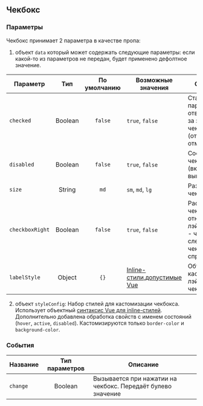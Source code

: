 ## Чекбокс

### Параметры

Чекбокс принимает 2 параметра в качестве пропа:
1. объект `data` который может содержать следующие параметры:
   если какой-то из параметров не передан, будет применено дефолтное значение.

| Параметр        |   Тип   | По умолчанию | Возможные значения                                                                                                                                                                            | Описание                                                                                                                                                                                                                                                                                                                                                                                                                     |
|-----------------|:-------:|:------------:|-----------------------------------------------------------------------------------------------------------------------------------------------------------------------------------------------|------------------------------------------------------------------------------------------------------------------------------------------------------------------------------------------------------------------------------------------------------------------------------------------------------------------------------------------------------------------------------------------------------------------------------|
| `checked`       | Boolean |   `false`    | `true`, `false`                                                                                                                                                                               | Стандартный параметр отвечающий за значение чекбокса (отмечен/ не отмечен)                                                                                                                                                                                                                                                                                                                                                   |
| `disabled`      | Boolean |   `false`    | `true`, `false`                                                                                                                                                                               | Состояние чекбокса (включена/выключена)                                                                                                                                                                                                                                                                                                                                                                                      |
| `size`          | String  |     `md`     | ``sm``, ``md``, ``lg``                                                                                                                                                                        | Размер чекбокса                                                                                                                                                                                                                                                                                                                                                                                                              |
| `checkboxRight` | Boolean |   `false`    | `true`, `false`                                                                                                                                                                               | Расположение чекбокса относительно лэйбла (`false` - чекбокс слева, `true`  - чекбокс справа )                                                                                                                                                                                                                                                                                                                               |
| `labelStyle`    | Object  |     `{}`     | [Inline-стили,допустимые Vue](https://v3.ru.vuejs.org/ru/guide/class-and-style.html#%D1%81%D0%B2%D1%8F%D0%B7%D1%8B%D0%B2%D0%B0%D0%BD%D0%B8%D0%B5-inline-%D1%81%D1%82%D0%B8%D0%BB%D0%B5%D0%B8) | Объект для кастомизации лэйбла чекбокса                                                                                                                                                                                                                                                                                                                                                                                      |


2. объект `styleConfig`:
Набор стилей для кастомизации чекбокса. Использует объектный [синтаксис Vue для inline-стилей](https://v3.ru.vuejs.org/ru/guide/class-and-style.html#%D1%81%D0%B2%D1%8F%D0%B7%D1%8B%D0%B2%D0%B0%D0%BD%D0%B8%D0%B5-inline-%D1%81%D1%82%D0%B8%D0%BB%D0%B5%D0%B8). 
Дополнительно добавлена обработка свойств с именем состояний (``hover``, ``active``, ``disabled``). 
Кастомизируются только `border-color` и `background-color`.

### События

| Название | Тип параметров | Описание                                                    |
|----------|:--------------:|-------------------------------------------------------------|
| `change` |    Boolean     | Вызывается при нажатии на чекбокс. Передаёт булево значение |